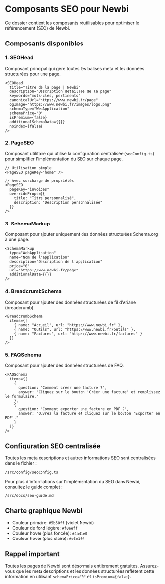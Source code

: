 # Composants SEO pour Newbi

Ce dossier contient les composants réutilisables pour optimiser le référencement (SEO) de Newbi.

## Composants disponibles

### 1. SEOHead

Composant principal qui gère toutes les balises meta et les données structurées pour une page.

```tsx
<SEOHead
  title="Titre de la page | Newbi"
  description="Description détaillée de la page"
  keywords="mots-clés, pertinents"
  canonicalUrl="https://www.newbi.fr/page"
  ogImage="https://www.newbi.fr/images/logo.png"
  schemaType="WebApplication"
  schemaPrice="0"
  isPremium={false}
  additionalSchemaData={{}}
  noindex={false}
/>
```

### 2. PageSEO

Composant utilitaire qui utilise la configuration centralisée (`seoConfig.ts`) pour simplifier l'implémentation du SEO sur chaque page.

```tsx
// Utilisation simple
<PageSEO pageKey="home" />

// Avec surcharge de propriétés
<PageSEO 
  pageKey="invoices" 
  overrideProps={{
    title: "Titre personnalisé",
    description: "Description personnalisée"
  }}
/>
```

### 3. SchemaMarkup

Composant pour ajouter uniquement des données structurées Schema.org à une page.

```tsx
<SchemaMarkup
  type="WebApplication"
  name="Nom de l'application"
  description="Description de l'application"
  price="0"
  url="https://www.newbi.fr/page"
  additionalData={{}}
/>
```

### 4. BreadcrumbSchema

Composant pour ajouter des données structurées de fil d'Ariane (breadcrumb).

```tsx
<BreadcrumbSchema
  items={[
    { name: "Accueil", url: "https://www.newbi.fr" },
    { name: "Outils", url: "https://www.newbi.fr/outils" },
    { name: "Factures", url: "https://www.newbi.fr/factures" }
  ]}
/>
```

### 5. FAQSchema

Composant pour ajouter des données structurées de FAQ.

```tsx
<FAQSchema
  items={[
    { 
      question: "Comment créer une facture ?", 
      answer: "Cliquez sur le bouton 'Créer une facture' et remplissez le formulaire." 
    },
    { 
      question: "Comment exporter une facture en PDF ?", 
      answer: "Ouvrez la facture et cliquez sur le bouton 'Exporter en PDF'." 
    }
  ]}
/>
```

## Configuration SEO centralisée

Toutes les meta descriptions et autres informations SEO sont centralisées dans le fichier :
```
/src/config/seoConfig.ts
```

Pour plus d'informations sur l'implémentation du SEO dans Newbi, consultez le guide complet :
```
/src/docs/seo-guide.md
```

## Charte graphique Newbi

- Couleur primaire: `#5b50ff` (violet Newbi)
- Couleur de fond légère: `#f0eeff`
- Couleur hover (plus foncée): `#4a41e0`
- Couleur hover (plus claire): `#e6e1ff`

## Rappel important

Toutes les pages de Newbi sont désormais entièrement gratuites. Assurez-vous que les meta descriptions et les données structurées reflètent cette information en utilisant `schemaPrice="0"` et `isPremium={false}`.
